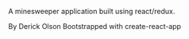 A minesweeper application built using react/redux.

By Derick Olson
Bootstrapped with create-react-app
